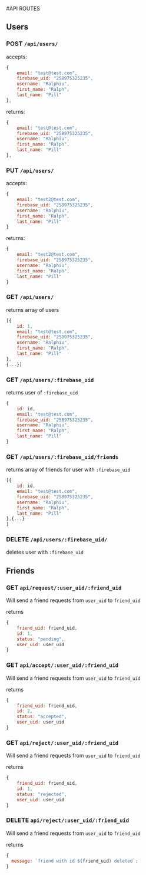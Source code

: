 #API ROUTES

## Users

### POST `/api/users/`

accepts:

```javascript
{
    email: "test@test.com",
    firebase_uid: "258975325235",
    username: "Ralphiu",
    first_name: "Ralph",
    last_name: "Pill"
},
```

returns:

```javascript
{
    email: "test@test.com",
    firebase_uid: "258975325235",
    username: "Ralphiu",
    first_name: "Ralph",
    last_name: "Pill"
},
```

### PUT `/api/users/`

accepts:

```javascript
{
    email: "test2@test.com",
    firebase_uid: "258975325235",
    username: "Ralphiu",
    first_name: "Ralph",
    last_name: "Pill"
}
```

returns:

```javascript
{
    email: "test2@test.com",
    firebase_uid: "258975325235",
    username: "Ralphiu",
    first_name: "Ralph",
    last_name: "Pill"
}
```

### GET `/api/users/`

returns array of users

```javascript
[{
    id: 1,
    email: "test@test.com",
    firebase_uid: "258975325235",
    username: "Ralphiu",
    first_name: "Ralph",
    last_name: "Pill"
},
{...}]
```

### GET `/api/users/:firebase_uid`

returns user of `:firebase_uid`

```javascript
{
    id: id,
    email: "test@test.com",
    firebase_uid: "258975325235",
    username: "Ralphiu",
    first_name: "Ralph",
    last_name: "Pill"
}
```

### GET `/api/users/:firebase_uid/friends`

returns array of friends for user with `:firebase_uid`

```javascript
[{
    id: id,
    email: "test@test.com",
    firebase_uid: "258975325235",
    username: "Ralphiu",
    first_name: "Ralph",
    last_name: "Pill"
},{...}
]
```

### DELETE `/api/users/:firebase_uid/`

deletes user with `:firebase_uid`

## Friends

### GET `api/request/:user_uid/:friend_uid`

Will send a friend requests from `user_uid` to `friend_uid`

returns

```javascript
{
    friend_uid: friend_uid,
    id: 1,
    status: "pending",
    user_uid: user_uid
}
```

### GET `api/accept/:user_uid/:friend_uid`

Will send a friend requests from `user_uid` to `friend_uid`

returns

```javascript
{
    friend_uid: friend_uid,
    id: 2,
    status: "accepted",
    user_uid: user_uid
}
```

### GET `api/reject/:user_uid/:friend_uid`

Will send a friend requests from `user_uid` to `friend_uid`

returns

```javascript
{
    friend_uid: friend_uid,
    id: 1,
    status: "rejected",
    user_uid: user_uid
}
```

### DELETE `api/reject/:user_uid/:friend_uid`

Will send a friend requests from `user_uid` to `friend_uid`

returns

```javascript
{
  message: `friend with id ${friend_uid} deleted`;
}
```
